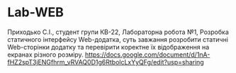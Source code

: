 # Lab-WEB

Приходько С.І., студент групи КВ-22, Лабораторна робота №1, Розробка статичного інтерфейсу Web-додатка, суть завжання розробити статичні Web-сторінки додатку та перевірити коректне їх відображення на екранах різного розміру. https://docs.google.com/document/d/1nA-fHZ2spT3jENGfhrm_vRVAQ0D1g6RtbolcLxYyQFg/edit?usp=sharing
